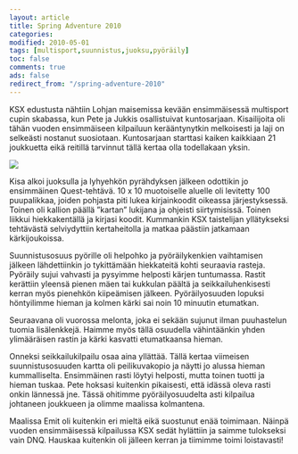 ```yaml
--- 
layout: article 
title: Spring Adventure 2010 
categories: 
modified: 2010-05-01 
tags: [multisport,suunnistus,juoksu,pyöräily]
toc: false 
comments: true 
ads: false 
redirect_from: "/spring-adventure-2010" 
--- 
```


KSX edustusta nähtiin Lohjan maisemissa kevään ensimmäisessä multisport
cupin skabassa, kun Pete ja Jukkis osallistuivat kuntosarjaan.
Kisailijoita oli tähän vuoden ensimmäiseen kilpailuun kerääntynytkin
melkoisesti ja laji on selkeästi nostanut suosiotaan. Kuntosarjaan
starttasi kaiken kaikkiaan 21 joukkuetta eikä reitillä tarvinnut tällä
kertaa olla todellakaan yksin.

![](/Media/Default/BlogPost/blog/spring-adventure-2010/Image0003%20(1).jpg)

<div>

Kisa alkoi juoksulla ja lyhyehkön pyrähdyksen jälkeen odottikin jo
ensimmäinen Quest-tehtävä. 10 x 10 muotoiselle aluelle oli levitetty 100
puupalikkaa, joiden pohjasta piti lukea kirjainkoodit oikeassa
järjestyksessä. Toinen oli kallion päällä ”kartan” lukijana ja ohjeisti
siirtymisissä. Toinen liikkui hiekkakentällä ja kirjasi koodit.
Kummankin KSX taistelijan yllätykseksi tehtävästä selviydyttiin
kertaheitolla ja matkaa päästiin jatkamaan kärkijoukoissa.

Suunnistusosuus pyörille oli helpohko ja pyöräilykenkien vaihtamisen
jälkeen lähdettiinkin jo tykittämään hiekkateitä kohti seuraavia
rasteja. Pyöräily sujui vahvasti ja pysyimme helposti kärjen tuntumassa.
Rastit kerättiin yleensä pienen mäen tai kukkulan päältä ja
seikkailuhenkisesti kerran myös pienehkön kiipeämisen jälkeen.
Pyöräilyosuuden lopuksi höntyilimme hieman ja kolmen kärki sai noin 10
minuutin etumatkan.

Seuraavana oli vuorossa melonta, joka ei sekään sujunut ilman
puuhastelun tuomia lisälenkkejä. Haimme myös tällä osuudella
vähintäänkin yhden ylimääräisen rastin ja kärki kasvatti etumatkaansa
hieman.

Onneksi seikkailukilpailu osaa aina yllättää. Tällä kertaa viimeisen
suunnistusosuuden kartta oli peilikuvakopio ja näytti jo alussa hieman
kummalliselta. Ensimmäinen rasti löytyi helposti, mutta toinen tuotti ja
hieman tuskaa. Pete hoksasi kuitenkin pikaisesti, että idässä oleva
rasti onkin lännessä jne. Tässä ohitimme pyöräilyosuudelta asti
kilpailua johtaneen joukkueen ja olimme maalissa kolmantena.

Maalissa Emit oli kuitenkin eri mieltä eikä suostunut enää toimimaan.
Näinpä vuoden ensimmäisessä kilpailussa KSX sedät hylättiin ja saimme
tulokseksi vain DNQ. Hauskaa kuitenkin oli jälleen kerran ja tiimimme
toimi loistavasti!

</div>
